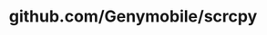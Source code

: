 ---
layout: post
title: github.com/Genymobile/scrcpy
categories: link
tags: [انگلیسی, برنامه‌نویسی]
---